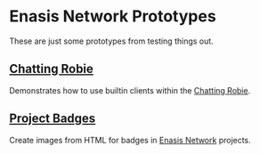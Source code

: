# Enasis Network Prototypes

These are just some prototypes from testing things out.

## [Chatting Robie](/chatbot)
Demonstrates how to use builtin clients within the
[Chatting Robie](https://github.com/enasisnetwork/enrobie).

## [Project Badges](/badges)
Create images from HTML for badges in
[Enasis Network](https://github.com/enasisnetwork) projects.
